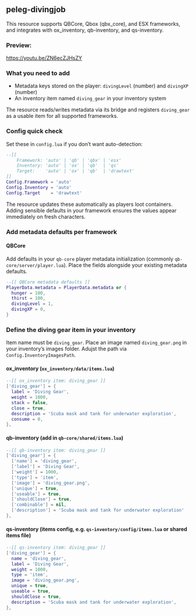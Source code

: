 ## peleg-divingjob 

This resource supports QBCore, Qbox (qbx_core), and ESX frameworks, and integrates with ox_inventory, qb-inventory, and qs-inventory.

### Preview:
https://youtu.be/ZN6ecZJHsZY

### What you need to add
- Metadata keys stored on the player: `divingLevel` (number) and `divingXP` (number)
- An inventory item named `diving_gear` in your inventory system

The resource reads/writes metadata via its bridge and registers `diving_gear` as a usable item for all supported frameworks.

### Config quick check
Set these in `config.lua` if you don’t want auto-detection:

```lua
--[[
    Framework: 'auto' | 'qb' | 'qbx' | 'esx'
    Inventory: 'auto' | 'ox' | 'qb'  | 'qs'
    Target:    'auto' | 'ox' | 'qb'  | 'drawtext'
]]
Config.Framework = 'auto'
Config.Inventory = 'auto'
Config.Target    = 'drawtext'
```

The resource updates these automatically as players loot containers. Adding sensible defaults in your framework ensures the values appear immediately on fresh characters.

### Add metadata defaults per framework

#### QBCore
Add defaults in your `qb-core` player metadata initialization (commonly `qb-core/server/player.lua`). Place the fields alongside your existing metadata defaults.

```lua
--[[ QBCore metadata defaults ]]
PlayerData.metadata = PlayerData.metadata or {
  hunger = 100,
  thirst = 100,
  divingLevel = 1,
  divingXP = 0,
}
```

### Define the diving gear item in your inventory
Item name must be `diving_gear`. Place an image named `diving_gear.png` in your inventory’s images folder. 
Adujst the path via `Config.InventoryImagesPath`.

#### ox_inventory (`ox_inventory/data/items.lua`)
```lua
--[[ ox_inventory item: diving_gear ]]
['diving_gear'] = {
  label = 'Diving Gear',
  weight = 1000,
  stack = false,
  close = true,
  description = 'Scuba mask and tank for underwater exploration',
  consume = 0,
},
```

#### qb-inventory (add in `qb-core/shared/items.lua`)
```lua
--[[ qb-inventory item: diving_gear ]]
['diving_gear'] = {
  ['name'] = 'diving_gear',
  ['label'] = 'Diving Gear',
  ['weight'] = 1000,
  ['type'] = 'item',
  ['image'] = 'diving_gear.png',
  ['unique'] = true,
  ['useable'] = true,
  ['shouldClose'] = true,
  ['combinable'] = nil,
  ['description'] = 'Scuba mask and tank for underwater exploration'
},
```

#### qs-inventory (items config, e.g. `qs-inventory/config/items.lua` or shared items file)
```lua
--[[ qs-inventory item: diving_gear ]]
['diving_gear'] = {
  name = 'diving_gear',
  label = 'Diving Gear',
  weight = 1000,
  type = 'item',
  image = 'diving_gear.png',
  unique = true,
  useable = true,
  shouldClose = true,
  description = 'Scuba mask and tank for underwater exploration',
},
```
